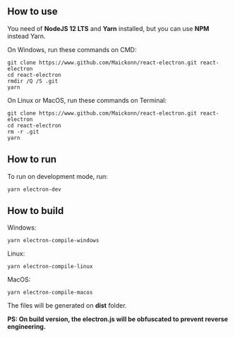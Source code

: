 ## How to use

You need of **NodeJS 12 LTS** and **Yarn** installed, but you can use **NPM** instead Yarn.

On Windows, run these commands on CMD:

    git clone https://www.github.com/Maickonn/react-electron.git react-electron
    cd react-electron
    rmdir /Q /S .git
    yarn

On Linux or MacOS, run these commands on Terminal:

    git clone https://www.github.com/Maickonn/react-electron.git react-electron
    cd react-electron
    rm -r .git
    yarn

## How to run
To run on development mode, run:

    yarn electron-dev


## How to build
Windows:

    yarn electron-compile-windows

Linux:

    yarn electron-compile-linux

MacOS:

    yarn electron-compile-macos

The files will be generated on **dist** folder.

**PS: On build version, the electron.js will be obfuscated to prevent reverse engineering.**